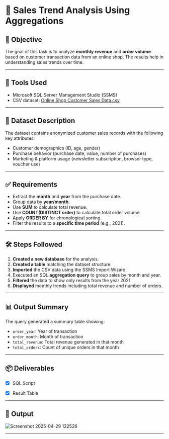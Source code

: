 # 🧾  Sales Trend Analysis Using Aggregations

## 📌 Objective

The goal of this task is to analyze **monthly revenue** and **order volume** based on customer transaction data from an online shop. The results help in understanding sales trends over time.

---

## 🧰 Tools Used

- Microsoft SQL Server Management Studio (SSMS)
- CSV dataset: [Online Shop Customer Sales Data.csv](https://github.com/user-attachments/files/19954411/Online.Shop.Customer.Sales.Data.csv)


---

## 📁 Dataset Description

The dataset contains anonymized customer sales records with the following key attributes:

- Customer demographics (ID, age, gender)
- Purchase behavior (purchase date, value, number of purchases)
- Marketing & platform usage (newsletter subscription, browser type, voucher use)

---

## ✅  Requirements

- Extract the **month** and **year** from the purchase date.
- Group data by **year/month**.
- Use **SUM** to calculate total revenue.
- Use **COUNT(DISTINCT order)** to calculate total order volume.
- Apply **ORDER BY** for chronological sorting.
- Filter the results to a **specific time period** (e.g., 2021).

---

## 🛠️ Steps Followed

1. **Created a new database** for the analysis.
2. **Created a table** matching the dataset structure.
3. **Imported** the CSV data using the SSMS Import Wizard.
4. Executed an SQL **aggregation query** to group sales by month and year.
5. **Filtered** the data to show only results from the year 2021.
6. **Displayed** monthly trends including total revenue and number of orders.

---

## 📊 Output Summary

The query generated a summary table showing:

- `order_year`: Year of transaction
- `order_month`: Month of transaction
- `total_revenue`: Total revenue generated in that month
- `total_orders`: Count of unique orders in that month

---

## 📦 Deliverables

- [x] SQL Script
- [x] Result Table


---

## 🧠 Output 
![Screenshot 2025-04-29 122526](https://github.com/user-attachments/assets/ee01bacf-939f-475e-a0c4-0fc91af8a992)



---


